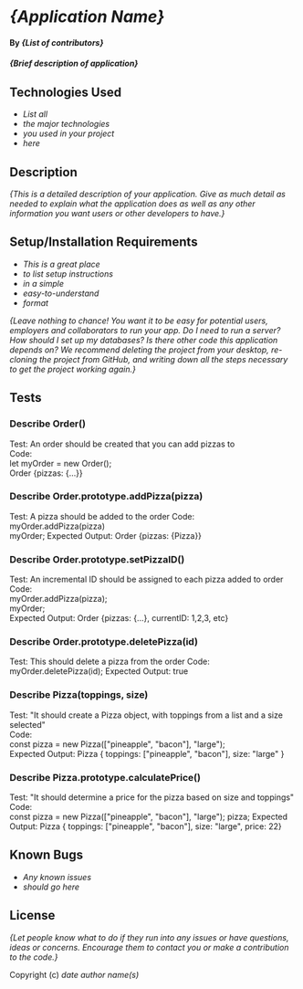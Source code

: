 # _{Application Name}_

#### By _**{List of contributors}**_

#### _{Brief description of application}_

## Technologies Used

* _List all_
* _the major technologies_
* _you used in your project_
* _here_

## Description

_{This is a detailed description of your application. Give as much detail as needed to explain what the application does as well as any other information you want users or other developers to have.}_

## Setup/Installation Requirements

* _This is a great place_
* _to list setup instructions_
* _in a simple_
* _easy-to-understand_
* _format_

_{Leave nothing to chance! You want it to be easy for potential users, employers and collaborators to run your app. Do I need to run a server? How should I set up my databases? Is there other code this application depends on? We recommend deleting the project from your desktop, re-cloning the project from GitHub, and writing down all the steps necessary to get the project working again.}_

## Tests

### Describe Order()
Test: An order should be created that you can add pizzas to  
Code:  
let myOrder = new Order();  
Order {pizzas: {…}}  
  
### Describe Order.prototype.addPizza(pizza) 
Test: A pizza should be added to the order
Code:  
myOrder.addPizza(pizza)  
myOrder;
Expected Output: Order {pizzas: {Pizza}}

### Describe Order.prototype.setPizzaID() 
Test: An incremental ID should be assigned to each pizza added to order
Code:  
myOrder.addPizza(pizza);  
myOrder;  
Expected Output: Order {pizzas: {...}, currentID: 1,2,3, etc}  

### Describe Order.prototype.deletePizza(id) 
Test: This should delete a pizza from the order
Code:  
myOrder.deletePizza(id); 
Expected Output: true


### Describe Pizza(toppings, size)  
Test: "It should create a Pizza object, with toppings from a list and a size selected"  
Code:  
const pizza = new Pizza(["pineapple", "bacon"], "large");  
Expected Output: Pizza { toppings: ["pineapple", "bacon"], size: "large" }  

### Describe Pizza.prototype.calculatePrice()  
Test: "It should determine a price for the pizza based on size and toppings"  
Code:  
const pizza = new Pizza(["pineapple", "bacon"], "large");
pizza;
Expected Output: Pizza { toppings: ["pineapple", "bacon"], size: "large", price: 22}  


## Known Bugs

* _Any known issues_
* _should go here_

## License

_{Let people know what to do if they run into any issues or have questions, ideas or concerns.  Encourage them to contact you or make a contribution to the code.}_

Copyright (c) _date_ _author name(s)_